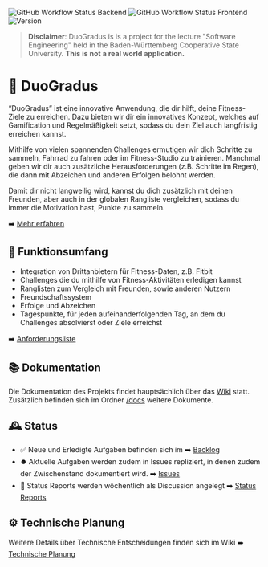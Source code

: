 ![GitHub Workflow Status Backend](https://img.shields.io/github/actions/workflow/status/SE-TINF22B2/DuoGradus/backend.yml?style=flat-square&label=Backend)
![GitHub Workflow Status Frontend](https://img.shields.io/github/actions/workflow/status/SE-TINF22B2/DuoGradus/frontend.yml?style=flat-square&label=Frontend)
![Version](https://img.shields.io/badge/version-v0.0.1-blue?style=flat-square)

> **Disclaimer**: DuoGradus is is a project for the lecture "Software Engineering" held in the Baden-Württemberg Cooperative State University. **This is not a real world application.**

# 👟 DuoGradus
“DuoGradus” ist eine innovative Anwendung, die dir hilft, deine Fitness-Ziele zu erreichen. Dazu bieten wir dir ein innovatives Konzept, welches auf Gamification und Regelmäßigkeit setzt, sodass du dein Ziel auch langfristig erreichen kannst.  

Mithilfe von vielen spannenden Challenges ermutigen wir dich Schritte zu sammeln, Fahrrad zu fahren oder im Fitness-Studio zu trainieren. Manchmal geben wir dir auch zusätzliche Herausforderungen (z.B. Schritte im Regen), die dann mit Abzeichen und anderen Erfolgen belohnt werden. 

Damit dir nicht langweilig wird, kannst du dich zusätzlich mit deinen Freunden, aber auch in der globalen Rangliste vergleichen, sodass du immer die Motivation hast, Punkte zu sammeln. 

➡️ [Mehr erfahren](https://github.com/SE-TINF22B2/G5-DuoGradus/wiki/Idee)

## 📄 Funktionsumfang
- Integration von Drittanbietern für Fitness-Daten, z.B. Fitbit
- Challenges die du mithilfe von Fitness-Aktivitäten erledigen kannst
- Ranglisten zum Vergleich mit Freunden, sowie anderen Nutzern
- Freundschaftssystem
- Erfolge und Abzeichen
- Tagespunkte, für jeden aufeinanderfolgenden Tag, an dem du Challenges absolvierst oder Ziele erreichst

➡️ [Anforderungsliste](https://github.com/SE-TINF22B2/G5-DuoGradus/wiki/Anforderungen)

## 📚 Dokumentation
Die Dokumentation des Projekts findet hauptsächlich über das [Wiki](https://github.com/SE-TINF22B2/G5-DuoGradus) statt. Zusätzlich befinden sich im Ordner [/docs](./docs) weitere Dokumente.

## 🕰️ Status
- ✅ Neue und Erledigte Aufgaben befinden sich im ➡️ [Backlog](https://github.com/orgs/SE-TINF22B2/projects/14)
- ⏺️ Aktuelle Aufgaben werden zudem in Issues repliziert, in denen zudem der Zwischenstand dokumentiert wird. ➡️ [Issues](https://github.com/SE-TINF22B2/G5-DuoGradus/issues)
- 📜 Status Reports werden wöchentlich als Discussion angelegt ➡️ [Status Reports](https://github.com/SE-TINF22B2/G5-DuoGradus/discussions/categories/statusberichte)

## ⚙️ Technische Planung
Weitere Details über Technische Entscheidungen finden sich im Wiki ➡️ [Technische Planung](https://github.com/SE-TINF22B2/G5-DuoGradus/wiki/Technische%20Planung)
